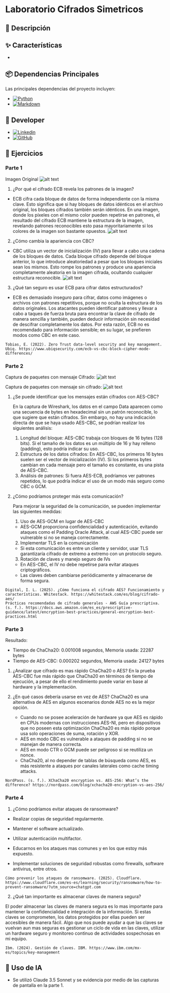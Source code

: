 # Laboratorio Cifrados Simetricos

## 📜 Descripción


## ✨ Características
- 

## 📦 Dependencias Principales
Las principales dependencias del proyecto incluyen:
* [![Python][Python]][Python-url]
* [![Markdown][Markdown]][Markdown-url]

## 👥 Developer

* [![Linkedin][Linkedin]][Linkedin-fabian]
* [![GitHub][GitHub]][GitHub-fabian]

## 📖 Ejercicios
### Parte 1
Imagen Original
![alt text](Thestrals.jpg)

1. ¿Por qué el cifrado ECB revela los patrones de la imagen?
- ECB cifra cada bloque de datos de forma independiente con la misma clave. Esto significa que si hay bloques de datos idénticos en el archivo original, los bloques cifrados también serán idénticos. En una imagen, donde los píxeles con el mismo color pueden repetirse en patrones, el resultado del cifrado ECB mantiene la estructura de la imagen, revelando patrones reconocibles esto pasa mayoritariamente si los colores de la imagen son bastante opuestos.
![alt text](encrypted_ecb_image.png)

2. ¿Cómo cambia la apariencia con CBC?
- CBC utiliza un vector de inicialización (IV) para llevar a cabo una cadena de los bloques de datos. Cada bloque cifrado depende del bloque anterior, lo que introduce aleatoriedad a pesar que los bloques iniciales sean los mismos. Esto rompe los patrones y produce una apariencia completamente aleatoria en la imagen cifrada, ocultando cualquier estructura reconocible.
![alt text](encrypted_cbc_image.png)

3. ¿Qué tan seguro es usar ECB para cifrar datos estructurados?
- ECB es demasiado inseguro para cifrar, datos como imágenes o archivos con patrones repetitivos, porque no oculta la estructura de los datos originales. Los atacantes pueden identificar patrones y llevar a cabo a taques de fuerza bruta para encontrar la clave de cifrado de manera sencilla y también, pueden deducir información sin necesidad de descifrar completamente los datos. Por esta razón, ECB no es recomendado para información sensible; en su lugar, se prefieren modos como CBC en este caso.


```
Tobias, E. (2022). Zero Trust data-level security and key management. Ubiq. https://www.ubiqsecurity.com/ecb-vs-cbc-block-cipher-mode-differences/
```

### Parte 2
Captura de paquetes con mensaje Cifrado:
![alt text](image-withCipher.png)

Captura de paquetes con mensaje sin cifrado:
![alt text](image-withoutCipher.png)

1. ¿Se puede identificar que los mensajes están cifrados con AES-CBC?
    
    En la captura de Wireshark, los datos en el campo Data aparecen como una secuencia de bytes en hexadecimal sin un patrón reconocible, lo que sugiere que están cifrados. Sin embargo, no hay una indicación directa de que se haya usado AES-CBC, se podrían realizar los siguientes análisis:

    1. Longitud del bloque: AES-CBC trabaja con bloques de 16 bytes (128 bits). Si el tamaño de los datos es un múltiplo de 16 y hay relleno (padding), esto podría indicar su uso.
    2. Estructura de los datos cifrados: En AES-CBC, los primeros 16 bytes suelen ser el vector de inicialización (IV). Si los primeros bytes cambian en cada mensaje pero el tamaño es constante, es una pista de AES-CBC.
    3. Análisis de patrones: Si fuera AES-ECB, podríamos ver patrones repetidos, lo que podría indicar el uso de un modo más seguro como CBC o GCM.

2. ¿Cómo podríamos proteger más esta comunicación?

    Para mejorar la seguridad de la comunicación, se pueden implementar las siguientes medidas:

    1. Uso de AES-GCM en lugar de AES-CBC
    - AES-GCM proporciona confidencialidad y autenticación, evitando ataques como el Padding Oracle Attack, al cual AES-CBC puede ser vulnerable si no se maneja correctamente.
    2. Implementar TLS en la comunicación
    - Si esta comunicación es entre un cliente y servidor, usar TLS garantizaría cifrado de extremo a extremo con un protocolo seguro.

    3. Rotación de claves y manejo seguro de IVs
    - En AES-CBC, el IV no debe repetirse para evitar ataques criptográficos.
    - Las claves deben cambiarse periódicamente y almacenarse de forma segura.

```
Digital, I. L. (2025). ¿Cómo funciona el cifrado AES? Funcionamiento y características. Whitestack. https://whitestack.com/es/blog/cifrado-aes/
Prácticas recomendadas de cifrado generales - AWS Guía prescriptiva. (s. f.). https://docs.aws.amazon.com/es_es/prescriptive-guidance/latest/encryption-best-practices/general-encryption-best-practices.html
```

### Parte 3
Resultado:
- Tiempo de ChaCha20: 0.001008 segundos, Memoria usada: 22287 bytes
- Tiempo de AES-CBC: 0.000202 segundos, Memoria usada: 24127 bytes

1. ¿Analizar que cifrado es mas rápido ChaCha20 o AES?
    En la prueba AES-CBC fue más rápido que ChaCha20 en términos de tiempo de ejecución, a pesar de ello el rendimiento puede variar en base al hardware y la implementación.

2. ¿En qué casos debería usarse en vez de AES?
    ChaCha20 es una alternativa de AES en algunos escenarios donde AES no es la mejor opción.
    - Cuando no se posee aceleración de hardware  ya que AES es rápido en CPUs modernas con instrucciones AES-NI, pero en dispositivos que no poseen esta optimización ChaCha20 es más rápido porque usa solo operaciones de suma, rotación y XOR.
    - AES en modo CBC es vulnerable a ataques de padding si no se manejan de manera correcta.
    - AES en modo CTR o GCM puede ser peligroso si se reutiliza un nonce.
    - ChaCha20, al no depender de tablas de búsqueda como AES, es más resistente a ataques por canales laterales como cache timing attacks.

```
NordPass. (s. f.). XChaCha20 encryption vs. AES-256: What’s the difference? https://nordpass.com/blog/xchacha20-encryption-vs-aes-256/
```

### Parte 4
1. ¿Cómo podríamos evitar ataques de ransomware?
- Realizar copias de seguridad regularmente. 

- Mantener el software actualizado. 

- Utilizar autenticación multifactor.

- Educarnos en los ataques mas comunes y en los que estoy más expuesto.

- Implementar soluciones de seguridad robustas como firewalls, software antivirus, entre otros.

```
Cómo prevenir los ataques de ransomware. (2025). Cloudflare. https://www.cloudflare.com/es-es/learning/security/ransomware/how-to-prevent-ransomware/?utm_source=chatgpt.com
```
2. ¿Qué tan importante es almacenar claves de manera segura?

El poder almacenar las claves de manera segura es lo mas importante para mantener la confidencialidad e integración de la información. Si estas claves se comprometen, los datos protegidos por ellas pueden ser accesibles de manera fácil. Algo que nos puede ayudar a que las claves se vuelvan aun mas seguras es gestionar un ciclo de vida en las claves, utilizar un hardware seguro y monitoreo continuo de actividades sospechosas en mi equipo.


```
Ibm. (2024). Gestión de claves. IBM. https://www.ibm.com/mx-es/topics/key-management
```

## 🤖 Uso de IA
* Se utilizó Claude 3.5 Sonnet y se evidencia por medio de las capturas de pantalla en la parte 1.


<!-- MARKDOWN LINKS & IMAGES -->
[Python]: https://img.shields.io/badge/Python-4B8BBE?style=for-the-badge&logo=python&logoColor=white
[Python-url]: https://www.python.org
[Markdown]: https://img.shields.io/badge/Markdown-000000?style=for-the-badge&logo=markdown&logoColor=white
[Markdown-url]: https://www.markdownguide.org
[Linkedin-fabian]: https://www.linkedin.com/in/fabianjua/
[Linkedin]: https://img.shields.io/badge/LinkedIn-0077B5?style=for-the-badge&logo=linkedin&logoColor=white
[Github-fabian]: https://github.com/FabianJuarez182/
[GitHub]: https://img.shields.io/badge/github-%23121011.svg?style=for-the-badge&logo=github&logoColor=white